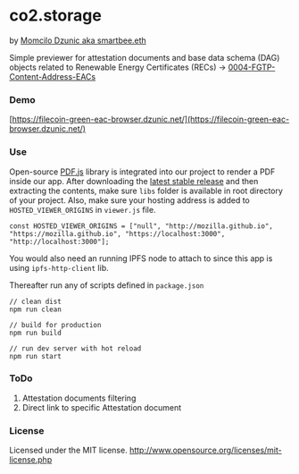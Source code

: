 # co2.storage
by [Momcilo Dzunic aka smartbee.eth](https://twitter.com/mdzunic)

Simple previewer for attestation documents and base data schema (DAG) objects related to Renewable Energy Certificates (RECs) -> [0004-FGTP-Content-Address-EACs](https://github.com/protocol/FilecoinGreen-tools/blob/main/0004-FGTP-Content-Address-EACs.md)

### Demo

[https://filecoin-green-eac-browser.dzunic.net/](https://filecoin-green-eac-browser.dzunic.net/)

### Use

Open-source [PDF.js](https://mozilla.github.io/pdf.js/) library is integrated into our project to render a PDF inside our app. After downloading the [latest stable release](https://mozilla.github.io/pdf.js/getting_started/#download) and then extracting the contents,
make sure `libs` folder is available in root directory of your project. Also, make sure your hosting address is added to `HOSTED_VIEWER_ORIGINS` in `viewer.js` file.

    const HOSTED_VIEWER_ORIGINS = ["null", "http://mozilla.github.io", "https://mozilla.github.io", "https://localhost:3000", "http://localhost:3000"];

You would also need an running IPFS node to attach to since this app is using `ipfs-http-client` lib.

Thereafter run any of scripts defined in `package.json`

    // clean dist
    npm run clean

    // build for production
    npm run build

    // run dev server with hot reload
    npm run start

### ToDo

1. Attestation documents filtering
2. Direct link to specific Attestation document

### License
Licensed under the MIT license.
http://www.opensource.org/licenses/mit-license.php
